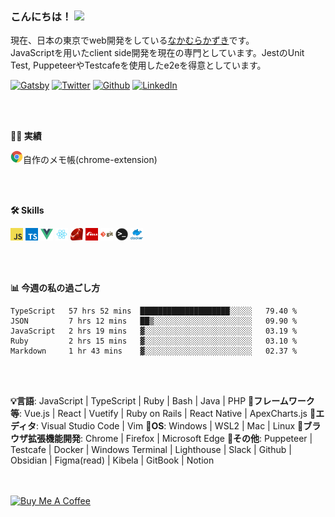 ### こんにちは！ <img src="https://media.giphy.com/media/hvRJCLFzcasrR4ia7z/giphy.gif" width="25px">

現在、日本の東京でweb開発をしている[なかむらかずき](https://kajirikajiri.github.io/profile/)です。<br>
JavaScriptを用いたclient side開発を現在の専門としています。JestのUnit Test, PuppeteerやTestcafeを使用したe2eを得意としています。

<p>
  <a href="https://kajirikajiri.netlify.app/" target="_blank"><img alt="Gatsby" src="https://img.shields.io/badge/techblog-%2312100E.svg?&style=for-the-badge&logo=gatsby&logoColor=white" /></a>
  <a href="https://twitter.com/kajirikajiri" target="_blank"><img alt="Twitter" src="https://img.shields.io/badge/twitter-%231DA1F2.svg?&style=for-the-badge&logo=twitter&logoColor=white" /></a>
  <a href="https://kajirikajiri.github.io/profile/" target="_blank"><img alt="Github" src="https://img.shields.io/badge/Profile-%2312100E.svg?&style=for-the-badge&logo=Github&logoColor=white" /></a>
  <a href="https://www.linkedin.com/in/kajirikajiri" target="_blank"><img alt="LinkedIn" src="https://img.shields.io/badge/linkedin-%230077B5.svg?&style=for-the-badge&logo=linkedin&logoColor=white" /></a>
</p>

<br/>
<br/>

**🧑‍💻 実績**

<code><img height="20" src="https://raw.githubusercontent.com/github/explore/80688e429a7d4ef2fca1e82350fe8e3517d3494d/topics/chrome-extension/chrome-extension.png"></code>自作のメモ帳(chrome-extension)

<br/>
<br/>

**🛠 Skills**

<code><img height="20" src="https://raw.githubusercontent.com/github/explore/80688e429a7d4ef2fca1e82350fe8e3517d3494d/topics/javascript/javascript.png"></code>
<code><img height="20" src="https://raw.githubusercontent.com/github/explore/80688e429a7d4ef2fca1e82350fe8e3517d3494d/topics/typescript/typescript.png"></code>
<code><img height="20" src="https://raw.githubusercontent.com/github/explore/80688e429a7d4ef2fca1e82350fe8e3517d3494d/topics/vue/vue.png"></code>
<code><img height="20" src="https://raw.githubusercontent.com/github/explore/80688e429a7d4ef2fca1e82350fe8e3517d3494d/topics/react/react.png"></code>
<code><img height="20" src="https://raw.githubusercontent.com/github/explore/80688e429a7d4ef2fca1e82350fe8e3517d3494d/topics/ruby/ruby.png"></code>
<code><img height="20" src="https://raw.githubusercontent.com/github/explore/80688e429a7d4ef2fca1e82350fe8e3517d3494d/topics/rails/rails.png"></code>
<code><img height="20" src="https://raw.githubusercontent.com/github/explore/80688e429a7d4ef2fca1e82350fe8e3517d3494d/topics/git/git.png"></code>
<code><img height="20" src="https://raw.githubusercontent.com/github/explore/80688e429a7d4ef2fca1e82350fe8e3517d3494d/topics/terminal/terminal.png"></code>
<code><img height="20" src="https://raw.githubusercontent.com/github/explore/80688e429a7d4ef2fca1e82350fe8e3517d3494d/topics/docker/docker.png"></code>

<br/>
<br/>

**📊 今週の私の過ごし方**
<!--START_SECTION:waka-->
```text
TypeScript   57 hrs 52 mins  ████████████████████░░░░░   79.40 % 
JSON         7 hrs 12 mins   ██▒░░░░░░░░░░░░░░░░░░░░░░   09.90 % 
JavaScript   2 hrs 19 mins   ▓░░░░░░░░░░░░░░░░░░░░░░░░   03.19 % 
Ruby         2 hrs 15 mins   ▓░░░░░░░░░░░░░░░░░░░░░░░░   03.10 % 
Markdown     1 hr 43 mins    ▓░░░░░░░░░░░░░░░░░░░░░░░░   02.37 % 
```
<!--END_SECTION:waka-->

<br/>
<br/>

**💡言語**: JavaScript | TypeScript | Ruby | Bash | Java | PHP
**🧪フレームワーク等**: Vue.js | React | Vuetify | Ruby on Rails | React Native | ApexCharts.js
**📐エディタ**: Visual Studio Code | Vim
**📌OS**: Windows | WSL2 | Mac | Linux
**🧰ブラウザ拡張機能開発**: Chrome | Firefox | Microsoft Edge
**🔋その他**: Puppeteer | Testcafe | Docker | Windows Terminal | Lighthouse | Slack | Github | Obsidian | Figma(read) | Kibela | GitBook | Notion

<br/>
<br/>

<a href="https://www.buymeacoffee.com/mehvjeo" target="_blank" style="height:30px;width:109px;">
  <img src="https://cdn.buymeacoffee.com/buttons/v2/default-yellow.png" alt="Buy Me A Coffee" style="height: 30px !important;width: 109px !important;" height="30" width="109">
</a>

